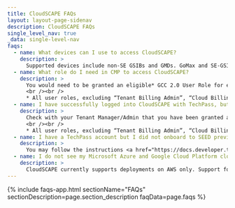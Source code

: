 ```yaml
---
title: CloudSCAPE FAQs
layout: layout-page-sidenav
description: CloudSCAPE FAQs
single_level_nav: true
_data: single-level-nav
faqs:
  - name: What devices can I use to access CloudSCAPE?
    description: >
      Supported devices include non-SE GSIBs and GMDs. GoMax and SE-GSIB devices are not supported.
  - name: What role do I need in CMP to access CloudSCAPE?
    description: >
      You would need to be granted an eligible* GCC 2.0 User Role for each CSP account in CMP. A Tenant Manager/Admin would need to assign you that role.
      <br /><br />
      * All user roles, excluding “Tenant Billing Admin”, “Cloud Billing” & “Cloud AssumeRole” roles.
  - name: I have successfully logged into CloudSCAPE with TechPass, but I am unable to view my CSP account(s).
    description: >
      Check with your Tenant Manager/Admin that you have been granted an eligible* GCC 2.0 User Role for the CSP account(s) that you would like to have access to.
      <br /><br />
      * All user roles, excluding “Tenant Billing Admin”, “Cloud Billing” & “Cloud AssumeRole” roles.
  - name: I have a TechPass account but I did not onboard to SEED previously. How do I onboard to SEED now?
    description: >
      You may follow the instructions <a href="https://docs.developer.tech.gov.sg/docs/security-suite-for-engineering-endpoint-devices/prerequisites-for-onboarding?id=seed-provisioning" target="_blank">here</a>
  - name: I do not see my Microsoft Azure and Google Cloud Platform cloud accounts being listed in CloudSCAPE.
    description: >
      CloudSCAPE currently supports deployments on AWS only. Support for Microsoft Azure and Google Cloud Platform will be available in the future.
---
```


{% include faqs-app.html sectionName="FAQs" sectionDescription=page.section_description faqData=page.faqs %}
